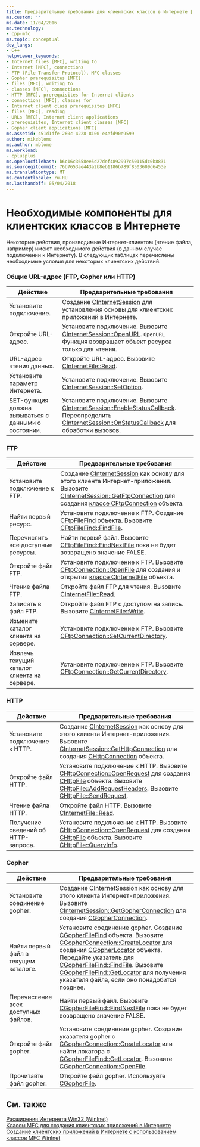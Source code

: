 ```yaml
---
title: Предварительные требования для клиентских классов в Интернете | Документы Microsoft
ms.custom: ''
ms.date: 11/04/2016
ms.technology:
- cpp-mfc
ms.topic: conceptual
dev_langs:
- C++
helpviewer_keywords:
- Internet files [MFC], writing to
- Internet [MFC], connections
- FTP (File Transfer Protocol), MFC classes
- Gopher prerequisites [MFC]
- files [MFC], writing to
- classes [MFC], connections
- HTTP [MFC], prerequisites for Internet clients
- connections [MFC], classes for
- Internet client class prerequisites [MFC]
- files [MFC], reading
- URLs [MFC], Internet client applications
- prerequisites, Internet client classes [MFC]
- Gopher client applications [MFC]
ms.assetid: c51d1dfe-260c-4228-8100-e4efd90e9599
author: mikeblome
ms.author: mblome
ms.workload:
- cplusplus
ms.openlocfilehash: b6c16c3658ee5d27def4892997c50115dc0b8831
ms.sourcegitcommit: 76b7653ae443a2b8eb1186b789f8503609d6453e
ms.translationtype: MT
ms.contentlocale: ru-RU
ms.lasthandoff: 05/04/2018
---
```

# <a name="prerequisites-for-internet-client-classes"></a>Необходимые компоненты для клиентских классов в Интернете
Некоторые действия, производимые Интернет-клиентом (чтение файла, например) имеют необходимого действия (в данном случае подключении к Интернету). В следующих таблицах перечислены необходимые условия для некоторых клиентских действий.  
  
### <a name="general-internet-url-ftp-gopher-or-http"></a>Общие URL-адрес (FTP, Gopher или HTTP)  
  
|Действие|Предварительные требования|  
|------------|------------------|  
|Установите подключение.|Создание [CInternetSession](../mfc/reference/cinternetsession-class.md) для установления основы для клиентских приложений в Интернете.|  
|Откройте URL-адрес.|Установите подключение. Вызовите [CInternetSession::OpenURL](../mfc/reference/cinternetsession-class.md#openurl). `OpenURL` Функция возвращает объект ресурса только для чтения.|  
|URL-адрес чтения данных.|Откройте URL-адрес. Вызовите [CInternetFile::Read](../mfc/reference/cinternetfile-class.md#read).|  
|Установите параметр Интернета.|Установите подключение. Вызовите [CInternetSession::SetOption](../mfc/reference/cinternetsession-class.md#setoption).|  
|SET-функция должна вызываться с данными о состоянии.|Установите подключение. Вызовите [CInternetSession::EnableStatusCallback](../mfc/reference/cinternetsession-class.md#enablestatuscallback). Переопределить [CInternetSession::OnStatusCallback](../mfc/reference/cinternetsession-class.md#onstatuscallback) для обработки вызовов.|  
  
### <a name="ftp"></a>FTP  
  
|Действие|Предварительные требования|  
|------------|------------------|  
|Установите подключение к FTP.|Создание [CInternetSession](../mfc/reference/cinternetsession-class.md) как основу для этого клиента Интернет-приложения. Вызовите [CInternetSession::GetFtpConnection](../mfc/reference/cinternetsession-class.md#getftpconnection) для создания [классе CFtpConnection](../mfc/reference/cftpconnection-class.md) объекта.|  
|Найти первый ресурс.|Установите подключение к FTP. Создание [CFtpFileFind](../mfc/reference/cftpfilefind-class.md) объекта. Вызовите [CFtpFileFind::FindFile](../mfc/reference/cftpfilefind-class.md#findfile).|  
|Перечислить все доступные ресурсы.|Найти первый файл. Вызовите [CFtpFileFind::FindNextFile](../mfc/reference/cftpfilefind-class.md#findnextfile) пока не будет возвращено значение FALSE.|  
|Откройте файл FTP.|Установите подключение к FTP. Вызовите [CFtpConnection::OpenFile](../mfc/reference/cftpconnection-class.md#openfile) для создания и открытия [классе CInternetFile](../mfc/reference/cinternetfile-class.md) объекта.|  
|Чтение файла FTP.|Откройте файл FTP для чтения. Вызовите [CInternetFile::Read](../mfc/reference/cinternetfile-class.md#read).|  
|Записать в файл FTP.|Откройте файл FTP с доступом на запись. Вызовите [CInternetFile::Write](../mfc/reference/cinternetfile-class.md#write).|  
|Измените каталог клиента на сервере.|Установите подключение к FTP. Вызовите [CFtpConnection::SetCurrentDirectory](../mfc/reference/cftpconnection-class.md#setcurrentdirectory).|  
|Извлечь текущий каталог клиента на сервере.|Установите подключение к FTP. Вызовите [CFtpConnection::GetCurrentDirectory](../mfc/reference/cftpconnection-class.md#getcurrentdirectory).|  
  
### <a name="http"></a>HTTP  
  
|Действие|Предварительные требования|  
|------------|------------------|  
|Установите подключение к HTTP.|Создание [CInternetSession](../mfc/reference/cinternetsession-class.md) как основу для этого клиента Интернет-приложения. Вызовите [CInternetSession::GetHttpConnection](../mfc/reference/cinternetsession-class.md#gethttpconnection) для создания [CHttpConnection](../mfc/reference/chttpconnection-class.md) объекта.|  
|Откройте файл HTTP.|Установите подключение к HTTP. Вызовите [CHttpConnection::OpenRequest](../mfc/reference/chttpconnection-class.md#openrequest) для создания [CHttpFile](../mfc/reference/chttpfile-class.md) объекта. Вызовите [CHttpFile::AddRequestHeaders](../mfc/reference/chttpfile-class.md#addrequestheaders). Вызовите [CHttpFile::SendRequest](../mfc/reference/chttpfile-class.md#sendrequest).|  
|Чтение файла HTTP.|Откройте файл HTTP. Вызовите [CInternetFile::Read](../mfc/reference/cinternetfile-class.md#read).|  
|Получение сведений об HTTP-запроса.|Установите подключение к HTTP. Вызовите [CHttpConnection::OpenRequest](../mfc/reference/chttpconnection-class.md#openrequest) для создания [CHttpFile](../mfc/reference/chttpfile-class.md) объекта. Вызовите [CHttpFile::QueryInfo](../mfc/reference/chttpfile-class.md#queryinfo).|  
  
### <a name="gopher"></a>Gopher  
  
|Действие|Предварительные требования|  
|------------|------------------|  
|Установите соединение gopher.|Создание [CInternetSession](../mfc/reference/cinternetsession-class.md) как основу для этого клиента Интернет-приложения. Вызовите [CInternetSession::GetGopherConnection](../mfc/reference/cinternetsession-class.md#getgopherconnection) для создания [CGopherConnection](../mfc/reference/cgopherconnection-class.md).|  
|Найти первый файл в текущем каталоге.|Установите соединение gopher. Создание [CGopherFileFind](../mfc/reference/cgopherfilefind-class.md) объекта. Вызовите [CGopherConnection::CreateLocator](../mfc/reference/cgopherconnection-class.md#createlocator) для создания [CGopherLocator](../mfc/reference/cgopherlocator-class.md) объекта. Передайте указатель для [CGopherFileFind::FindFile](../mfc/reference/cgopherfilefind-class.md#findfile). Вызовите [CGopherFileFind::GetLocator](../mfc/reference/cgopherfilefind-class.md#getlocator) для получения указателя файла, если оно понадобится позднее.|  
|Перечисление всех доступных файлов.|Найти первый файл. Вызовите [CGopherFileFind::FindNextFile](../mfc/reference/cgopherfilefind-class.md#findnextfile) пока не будет возвращено значение FALSE.|  
|Откройте файл gopher.|Установите соединение gopher. Создание указателя gopher с [CGopherConnection::CreateLocator](../mfc/reference/cgopherconnection-class.md#createlocator) или найти локатора с [CGopherFileFind::GetLocator](../mfc/reference/cgopherfilefind-class.md#getlocator). Вызовите [CGopherConnection::OpenFile](../mfc/reference/cgopherconnection-class.md#openfile).|  
|Прочитайте файл gopher.|Откройте файл gopher. Используйте [CGopherFile](../mfc/reference/cgopherfile-class.md).|  
  
## <a name="see-also"></a>См. также  
 [Расширения Интернета Win32 (WinInet)](../mfc/win32-internet-extensions-wininet.md)   
 [Классы MFC для создания клиентских приложений в Интернете](../mfc/mfc-classes-for-creating-internet-client-applications.md)   
 [Создание клиентских приложений в Интернете с использованием классов MFC WinInet](../mfc/writing-an-internet-client-application-using-mfc-wininet-classes.md)
